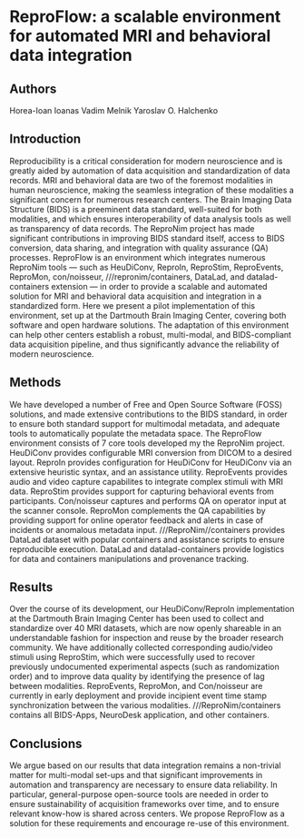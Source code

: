 # ReproFlow: a scalable environment for automated MRI and behavioral data integration

## Authors
Horea-Ioan Ioanas
Vadim Melnik
Yaroslav O. Halchenko


## Introduction

Reproducibility is a critical consideration for modern neuroscience and is greatly aided by automation of data acquisition and standardization of data records.
MRI and behavioral data are two of the foremost modalities in human neuroscience, making the seamless integration of these modalities a significant concern for numerous research centers.
The Brain Imaging Data Structure (BIDS) is a preeminent data standard, well-suited for both modalities, and which ensures interoperability of data analysis tools as well as transparency of data records.
The ReproNim project has made significant contributions in improving BIDS standard itself, access to BIDS conversion, data sharing, and integration with quality assurance (QA) processes.
ReproFlow is an environment which integrates numerous ReproNim tools — such as HeuDiConv, ReproIn, ReproStim, ReproEvents, ReproMon, con/noisseur, ///repronim/containers, DataLad, and datalad-containers extension — in order to provide a scalable and automated solution for MRI and behavioral data acquisition and integration in a standardized form.
Here we present a pilot implementation of this environment, set up at the Dartmouth Brain Imaging Center, covering both software and open hardware solutions.
The adaptation of this environment can help other centers establish a robust, multi-modal, and BIDS-compliant data acquisition pipeline, and thus significantly advance the reliability of modern neuroscience.

## Methods

We have developed a number of Free and Open Source Software (FOSS) solutions, and made extensive contributions to the BIDS standard, in order to ensure both standard support for multimodal metadata, and adequate tools to automatically populate the metadata space.
The ReproFlow environment consists of 7 core tools developed my the ReproNim project.
HeuDiConv provides configurable MRI conversion from DICOM to a desired layout.
ReproIn provides configuration for HeuDiConv for HeuDiConv via an extensive heuristic syntax, and an assistance utility.
ReproEvents provides audio and video capture capabilites to integrate complex stimuli with MRI data.
ReproStim provides support for capturing behavioral events from participants.
Con/noisseur captures and performs QA on operator input at the scanner console.
ReproMon complements the QA capabilities by providing support for online operator feedback and alerts in case of incidents or anomalous metadata input.
///ReproNim//containers provides DataLad dataset with popular containers and assistance scripts to ensure reproducible execution.
DataLad and datalad-containers provide logistics for data and containers manipulations and provenance tracking.


## Results

Over the course of its development, our HeuDiConv/ReproIn implementation at the Dartmouth Brain Imaging Center has been used to collect and standardize over 40 MRI datasets, which are now openly shareable in an understandable fashion for inspection and reuse by the broader research community.
We have additionally collected corresponding audio/video stimuli using ReproStim, which were successfully used to recover previously undocumented experimental aspects (such as randomization order) and to improve data quality by identifying the presence of lag between modalities.
ReproEvents, ReproMon, and Con/noisseur are currently in early deployment and provide incipient event time stamp synchronization between the various modalities.
///ReproNim/containers contains all BIDS-Apps, NeuroDesk application, and other containers.

## Conclusions

We argue based on our results that data integration remains a non-trivial matter for multi-modal set-ups and that significant improvements in automation and transparency are necessary to ensure data reliability.
In particular, general-purpose open-source tools are needed in order to ensure sustainability of acquisition frameworks over time, and to ensure relevant know-how is shared across centers.
We propose ReproFlow as a solution for these requirements and encourage re-use of this environment.
